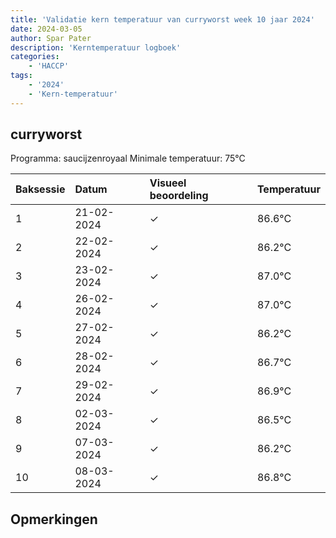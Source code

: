 ```yaml
---
title: 'Validatie kern temperatuur van curryworst week 10 jaar 2024'
date: 2024-03-05
author: Spar Pater
description: 'Kerntemperatuur logboek'
categories:
    - 'HACCP'
tags:
    - '2024'
    - 'Kern-temperatuur'
---
```


## curryworst

Programma: saucijzenroyaal
Minimale temperatuur: 75°C

| Baksessie | Datum | Visueel beoordeling | Temperatuur |
|:---|:---|:---|:---|
| 1 | 21-02-2024 | &check; | 86.6°C |
| 2 | 22-02-2024 | &check; | 86.2°C |
| 3 | 23-02-2024 | &check; | 87.0°C |
| 4 | 26-02-2024 | &check; | 87.0°C |
| 5 | 27-02-2024 | &check; | 86.2°C |
| 6 | 28-02-2024 | &check; | 86.7°C |
| 7 | 29-02-2024 | &check; | 86.9°C |
| 8 | 02-03-2024 | &check; | 86.5°C |
| 9 | 07-03-2024 | &check; | 86.2°C |
| 10 | 08-03-2024 | &check; | 86.8°C |

## Opmerkingen


